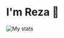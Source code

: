 # I'm Reza 👋

<img src="https://streak-stats.demolab.com?user=rezam&theme=graywhite" alt="My stats" />
